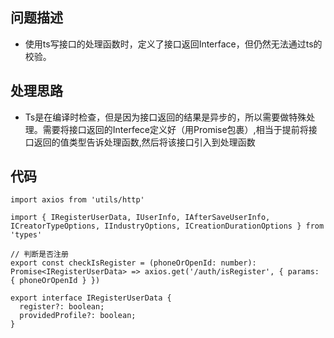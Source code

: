 ## 问题描述
* 使用ts写接口的处理函数时，定义了接口返回Interface，但仍然无法通过ts的校验。 

## 处理思路
* Ts是在编译时检查，但是因为接口返回的结果是异步的，所以需要做特殊处理。需要将接口返回的Interfece定义好（用Promise包裹）,相当于提前将接口返回的值类型告诉处理函数,然后将该接口引入到处理函数

## 代码
```dsx
import axios from 'utils/http'

import { IRegisterUserData, IUserInfo, IAfterSaveUserInfo, ICreatorTypeOptions, IIndustryOptions, ICreationDurationOptions } from 'types'

// 判断是否注册
export const checkIsRegister = (phoneOrOpenId: number): Promise<IRegisterUserData> => axios.get('/auth/isRegister', { params: { phoneOrOpenId } })
```

```ds
export interface IRegisterUserData {
  register?: boolean;
  providedProfile?: boolean;
}
```

